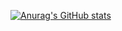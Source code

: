 [![Anurag's GitHub stats](https://github-readme-stats.vercel.app/api?username=vladyshrytsenko)](https://github.com/anuraghazra/github-readme-stats)
